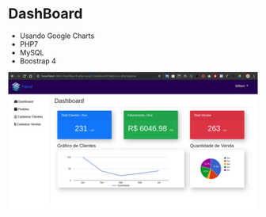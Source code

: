 # DashBoard
* Usando Google Charts
* PHP7
* MySQL
* Boostrap 4

<div class="container-fluid" style="text-align: center">
<img src="dash.png">
</div>
